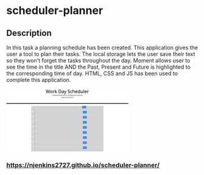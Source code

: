 # scheduler-planner

## Description 
In this task a planning schedule has been created. This application gives the user a tool to plan their tasks. The local storage lets the user save their text so they won't forget the tasks throughout the day. Moment allows user to see the time in the title AND the Past, Present and Future is highlighted to the corresponding time of day. HTML, CSS and JS has been used to complete this application. 

![Photo of schedule planner website ](./work-scheduler.jpeg)

### https://njenkins2727.github.io/scheduler-planner/